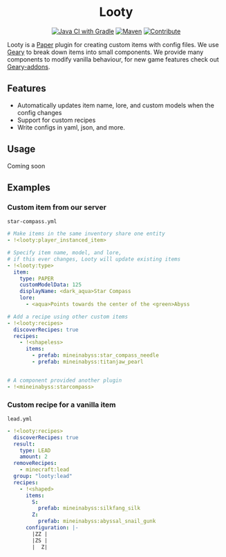 <div align="center">

# Looty

[![Java CI with Gradle](https://github.com/MineInAbyss/Looty/actions/workflows/gradle-ci.yml/badge.svg)](https://github.com/MineInAbyss/Looty/actions/workflows/gradle-ci.yml)
[![Maven](https://img.shields.io/maven-metadata/v?metadataUrl=https://repo.mineinabyss.com/releases/com/mineinabyss/looty/maven-metadata.xml)](https://repo.mineinabyss.com/#/releases/com/mineinabyss/looty)
[![Contribute](https://shields.io/badge/Contribute-e57be5?logo=github%20sponsors&style=flat&logoColor=white)](https://wiki.mineinabyss.com/contribute)
</div>

Looty is a [Paper](https://papermc.io/) plugin for creating custom items with config files. We use [Geary](https://github.com/MineInAbyss/geary-papermc) to break down items into small components. We provide many components to modify vanilla behaviour, for new game features check out [Geary-addons](https://github.com/MineInAbyss/Geary-addons).

## Features

- Automatically updates item name, lore, and custom models when the config changes
- Support for custom recipes
- Write configs in yaml, json, and more.

## Usage
Coming soon

## Examples

### Custom item from our server

`star-compass.yml`
```yaml
# Make items in the same inventory share one entity
- !<looty:player_instanced_item>

# Specify item name, model, and lore,
# if this ever changes, Looty will update existing items
- !<looty:type>
  item:
    type: PAPER
    customModelData: 125
    displayName: <dark_aqua>Star Compass
    lore:
      - <aqua>Points towards the center of the <green>Abyss

# Add a recipe using other custom items
- !<looty:recipes>
  discoverRecipes: true
  recipes:
    - !<shapeless>
      items:
        - prefab: mineinabyss:star_compass_needle
        - prefab: mineinabyss:titanjaw_pearl


# A component provided another plugin
- !<mineinabyss:starcompass>

```

### Custom recipe for a vanilla item

`lead.yml`
```yaml
- !<looty:recipes>
  discoverRecipes: true
  result:
    type: LEAD
    amount: 2
  removeRecipes:
    - minecraft:lead
  group: "looty:lead"
  recipes:
    - !<shaped>
      items:
        S:
          prefab: mineinabyss:silkfang_silk
        Z:
          prefab: mineinabyss:abyssal_snail_gunk
      configuration: |-
        |ZZ |
        |ZS |
        |  Z|
```

